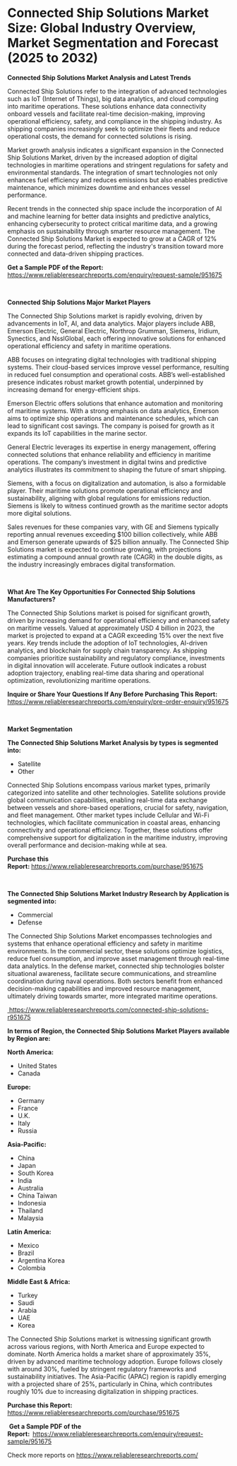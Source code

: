 <p><h1>Connected Ship Solutions Market Size: Global Industry Overview, Market Segmentation and Forecast (2025 to 2032)</h1></p><p><strong>Connected Ship Solutions Market Analysis and Latest Trends</strong></p>
<p><p>Connected Ship Solutions refer to the integration of advanced technologies such as IoT (Internet of Things), big data analytics, and cloud computing into maritime operations. These solutions enhance data connectivity onboard vessels and facilitate real-time decision-making, improving operational efficiency, safety, and compliance in the shipping industry. As shipping companies increasingly seek to optimize their fleets and reduce operational costs, the demand for connected solutions is rising.</p><p>Market growth analysis indicates a significant expansion in the Connected Ship Solutions Market, driven by the increased adoption of digital technologies in maritime operations and stringent regulations for safety and environmental standards. The integration of smart technologies not only enhances fuel efficiency and reduces emissions but also enables predictive maintenance, which minimizes downtime and enhances vessel performance.</p><p>Recent trends in the connected ship space include the incorporation of AI and machine learning for better data insights and predictive analytics, enhancing cybersecurity to protect critical maritime data, and a growing emphasis on sustainability through smarter resource management. The Connected Ship Solutions Market is expected to grow at a CAGR of 12% during the forecast period, reflecting the industry's transition toward more connected and data-driven shipping practices.</p></p>
<p><strong>Get a Sample PDF of the Report:&nbsp;</strong> <a href="https://www.reliableresearchreports.com/enquiry/request-sample/951675?utm_campaign=3054&utm_medium=2&utm_source=Github&utm_content=ia&utm_term=06032025&utm_id=connected-ship-solutions">https://www.reliableresearchreports.com/enquiry/request-sample/951675</a></p>
<p>&nbsp;</p>
<p><strong>Connected Ship Solutions Major Market Players</strong></p>
<p><p>The Connected Ship Solutions market is rapidly evolving, driven by advancements in IoT, AI, and data analytics. Major players include ABB, Emerson Electric, General Electric, Northrop Grumman, Siemens, Iridium, Synectics, and NsslGlobal, each offering innovative solutions for enhanced operational efficiency and safety in maritime operations.</p><p>ABB focuses on integrating digital technologies with traditional shipping systems. Their cloud-based services improve vessel performance, resulting in reduced fuel consumption and operational costs. ABB’s well-established presence indicates robust market growth potential, underpinned by increasing demand for energy-efficient ships.</p><p>Emerson Electric offers solutions that enhance automation and monitoring of maritime systems. With a strong emphasis on data analytics, Emerson aims to optimize ship operations and maintenance schedules, which can lead to significant cost savings. The company is poised for growth as it expands its IoT capabilities in the marine sector.</p><p>General Electric leverages its expertise in energy management, offering connected solutions that enhance reliability and efficiency in maritime operations. The company’s investment in digital twins and predictive analytics illustrates its commitment to shaping the future of smart shipping.</p><p>Siemens, with a focus on digitalization and automation, is also a formidable player. Their maritime solutions promote operational efficiency and sustainability, aligning with global regulations for emissions reduction. Siemens is likely to witness continued growth as the maritime sector adopts more digital solutions.</p><p>Sales revenues for these companies vary, with GE and Siemens typically reporting annual revenues exceeding $100 billion collectively, while ABB and Emerson generate upwards of $25 billion annually. The Connected Ship Solutions market is expected to continue growing, with projections estimating a compound annual growth rate (CAGR) in the double digits, as the industry increasingly embraces digital transformation.</p></p>
<p>&nbsp;</p>
<p><strong>What Are The Key Opportunities For Connected Ship Solutions Manufacturers?</strong></p>
<p><p>The Connected Ship Solutions market is poised for significant growth, driven by increasing demand for operational efficiency and enhanced safety on maritime vessels. Valued at approximately USD 4 billion in 2023, the market is projected to expand at a CAGR exceeding 15% over the next five years. Key trends include the adoption of IoT technologies, AI-driven analytics, and blockchain for supply chain transparency. As shipping companies prioritize sustainability and regulatory compliance, investments in digital innovation will accelerate. Future outlook indicates a robust adoption trajectory, enabling real-time data sharing and operational optimization, revolutionizing maritime operations.</p></p>
<p><strong>Inquire or Share Your Questions If Any Before Purchasing This Report:</strong> <a href="https://www.reliableresearchreports.com/enquiry/pre-order-enquiry/951675?utm_campaign=3054&utm_medium=2&utm_source=Github&utm_content=ia&utm_term=06032025&utm_id=connected-ship-solutions">https://www.reliableresearchreports.com/enquiry/pre-order-enquiry/951675</a></p>
<p>&nbsp;</p>
<p><strong>Market Segmentation</strong></p>
<p><strong>The Connected Ship Solutions Market Analysis by types is segmented into:</strong></p>
<p><ul><li>Satellite</li><li>Other</li></ul></p>
<p><p>Connected Ship Solutions encompass various market types, primarily categorized into satellite and other technologies. Satellite solutions provide global communication capabilities, enabling real-time data exchange between vessels and shore-based operations, crucial for safety, navigation, and fleet management. Other market types include Cellular and Wi-Fi technologies, which facilitate communication in coastal areas, enhancing connectivity and operational efficiency. Together, these solutions offer comprehensive support for digitalization in the maritime industry, improving overall performance and decision-making while at sea.</p></p>
<p><strong>Purchase this Report:&nbsp;</strong><a href="https://www.reliableresearchreports.com/purchase/951675?utm_campaign=3054&utm_medium=2&utm_source=Github&utm_content=ia&utm_term=06032025&utm_id=connected-ship-solutions">https://www.reliableresearchreports.com/purchase/951675</a></p>
<p>&nbsp;</p>
<p><strong>The Connected Ship Solutions Market Industry Research by Application is segmented into:</strong></p>
<p><ul><li>Commercial</li><li>Defense</li></ul></p>
<p><p>The Connected Ship Solutions Market encompasses technologies and systems that enhance operational efficiency and safety in maritime environments. In the commercial sector, these solutions optimize logistics, reduce fuel consumption, and improve asset management through real-time data analytics. In the defense market, connected ship technologies bolster situational awareness, facilitate secure communications, and streamline coordination during naval operations. Both sectors benefit from enhanced decision-making capabilities and improved resource management, ultimately driving towards smarter, more integrated maritime operations.</p></p>
<p><a href="https://www.reliableresearchreports.com/connected-ship-solutions-r951675?utm_campaign=3054&utm_medium=2&utm_source=Github&utm_content=ia&utm_term=06032025&utm_id=connected-ship-solutions">&nbsp;https://www.reliableresearchreports.com/connected-ship-solutions-r951675</a></p>
<p><strong>In terms of Region, the Connected Ship Solutions Market Players available by Region are:</strong></p>
<p>
    <p> <strong> North America: </strong>
        <ul>
            <li>United States</li>
            <li>Canada</li>
        </ul>
        </p> 
    <p> <strong> Europe: </strong>
        <ul>
            <li>Germany</li>
            <li>France</li>
            <li>U.K.</li>
            <li>Italy</li>
            <li>Russia</li>
        </ul>
        </p> 
    <p> <strong> Asia-Pacific: </strong>
        <ul>
            <li>China</li>
            <li>Japan</li>
            <li>South Korea</li>
            <li>India</li>
            <li>Australia</li>
            <li>China Taiwan</li>
            <li>Indonesia</li>
            <li>Thailand</li>
            <li>Malaysia</li>
        </ul>
        </p> 
    <p> <strong> Latin America: </strong>
        <ul>
            <li>Mexico</li>
            <li>Brazil</li>
            <li>Argentina Korea</li>
            <li>Colombia</li>
        </ul>
        </p> 
    <p> <strong> Middle East & Africa: </strong>
        <ul>
            <li>Turkey</li>
            <li>Saudi</li>
            <li>Arabia</li>
            <li>UAE</li>
            <li>Korea</li>
        </ul>
    </p>
    </p>
<p><p>The Connected Ship Solutions market is witnessing significant growth across various regions, with North America and Europe expected to dominate. North America holds a market share of approximately 35%, driven by advanced maritime technology adoption. Europe follows closely with around 30%, fueled by stringent regulatory frameworks and sustainability initiatives. The Asia-Pacific (APAC) region is rapidly emerging with a projected share of 25%, particularly in China, which contributes roughly 10% due to increasing digitalization in shipping practices.</p></p>
<p><strong>Purchase this Report: </strong><a href="https://www.reliableresearchreports.com/purchase/951675?utm_campaign=3054&utm_medium=2&utm_source=Github&utm_content=ia&utm_term=06032025&utm_id=connected-ship-solutions">https://www.reliableresearchreports.com/purchase/951675</a></p>
<p>&nbsp;<strong>Get a Sample PDF of the Report:&nbsp;&nbsp;</strong><a href="https://www.reliableresearchreports.com/enquiry/request-sample/951675?utm_campaign=3054&utm_medium=2&utm_source=Github&utm_content=ia&utm_term=06032025&utm_id=connected-ship-solutions">https://www.reliableresearchreports.com/enquiry/request-sample/951675</a></p>
<p><strong></strong></p>
<p>Check more reports on <a href="https://www.reliableresearchreports.com/?utm_campaign=3054&utm_medium=2&utm_source=Github&utm_content=ia&utm_term=06032025&utm_id=connected-ship-solutions">https://www.reliableresearchreports.com/</a></p>